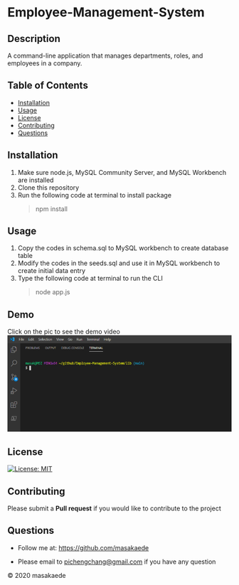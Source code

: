 # Employee-Management-System

## Description
A command-line application that manages departments, roles, and employees in a company.

## Table of Contents
* [Installation](#Installation)
* [Usage](#Usage)
* [License](#License)
* [Contributing](#Contributing)
* [Questions](#Questions)

## Installation
1.	Make sure node.js, MySQL Community Server, and MySQL Workbench are installed
2.  Clone this repository
3.  Run the following code at terminal to install package
    > npm install

## Usage
1.  Copy the codes in schema.sql to MySQL workbench to create database table
2.  Modify the codes in the seeds.sql and use it in MySQL workbench to create initial data entry
3.	Type the following code at terminal to run the CLI
	>  node app.js

## Demo
Click on the pic to see the demo video
[![SC2 Video](./assets/Employee-Management_System.png)](https://drive.google.com/file/d/1kvZ6NPpVwRGqmt6cxZEuBjw58ALvjR49/view)

## License
[![License: MIT](https://img.shields.io/badge/License-MIT-yellow.svg)](https://opensource.org/licenses/MIT)

## Contributing
Please submit a **Pull request** if you would like to contribute to the project

## Questions
* Follow me at: <a href="https://github.com/masakaede" target="_blank">https://github.com/masakaede</a>

* Please email to pichengchang@gmail.com if you have any question

© 2020 masakaede